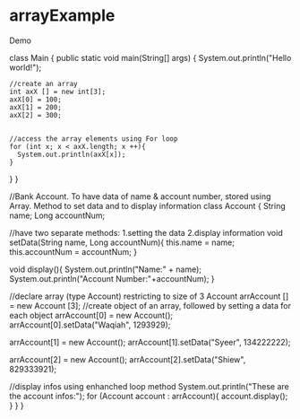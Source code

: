 # arrayExample
Demo

class Main {
  public static void main(String[] args) {
    System.out.println("Hello world!");

    
    //create an array
    int axX [] = new int[3];
    axX[0] = 100;
    axX[1] = 200;
    axX[2] = 300;


    //access the array elements using For loop
    for (int x; x < axX.length; x ++){
      System.out.println(axX[x]);
    }
  }
}

//Bank Account. To have data of name & account number, stored using Array. Method to set data and to display information
class Account {
  String name;
  Long accountNum;

  //have two separate methods: 1.setting the data 2.display information
  void setData(String name, Long accountNum){
    this.name = name;
    this.accountNum = accountNum;
  }

  void display(){
    System.out.println("Name:" + name);
    System.out.println("Account Number:"+accountNum);
  }

  //declare array (type Account) restricting to size of 3
  Account arrAccount [] = new Account [3];
  //create object of an array, followed by setting a data for each object
  arrAccount[0] = new Account();
  arrAccount[0].setData("Waqiah", 1293929);

  arrAccount[1] = new Account();
  arrAccount[1].setData("Syeer", 134222222);

  arrAccount[2] = new Account();
  arrAccount[2].setData("Shiew", 829333921);
  

  //display infos using enhanched loop method
  System.out.println("These are the account infos:");
  for (Account account : arrAccount){
    account.display();
  }
}
}
